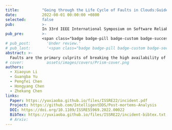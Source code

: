 ```yaml
---
title:          "Going through the Life Cycle of Faults in Clouds:Guidelines on Fault Handling"
date:           2022-08-01 00:00:00 +0800
selected:       false
pub:            >-
                In 33rd IEEE International Symposium on Software Reliability Engineering
pub_pre:        >-
                <span class="badge badge-pill badge-custom badge-success">ISSRE'22 (CCF B)</span>
# pub_post:       'Under review.'
# pub_last:       '<span class="badge badge-pill badge-custom badge-secondary">Conference</span><span class="badge badge-pill badge-custom badge-warning">Poster</span>'
abstract: >-
  Faults are the primary culprits of breaking the high availability of cloud systems, even leading to costly outages. As the scale and complexity of clouds increase, it becomes extraordinarily difficult to understand, detect and diagnose faults. During outages, engineers record the detailed information of the whole life cycle of faults (i.e., fault occurrence, fault detection, fault identification, and fault mitigation) in the form of post-mortems. In this paper, we conduct a quantitative and qualitative study on 354 public post-mortems collected in three popular large-scale clouds, 97.7% of which spans from 2015 to 2021. By reviewing and analyzing post-mortems, we go through the life cycle of faults in clouds and obtain 10 major findings. Based on these findings, we further reach a series of actionable guidelines for better fault handling.
# cover:          assets/images/covers/Prism-cover.png
authors:
  - Xiaoyun Li
  - Guangba Yu
  - Pengfei Chen
  - Hongyang Chen
  - Zhekang Chen
links:
  Paper: https://yuxiaoba.github.io/files/ISSRE22/incident.pdf
  Project: https://github.com/IntelligentDDS/Post-mortems-Analysis
  DOI: https://doi.org/10.1109/ISSRE55969.2022.00022
  BibTex: https://yuxiaoba.github.io/files/ISSRE22/incident-bibtex.txt
  # Arxiv:
---
```

